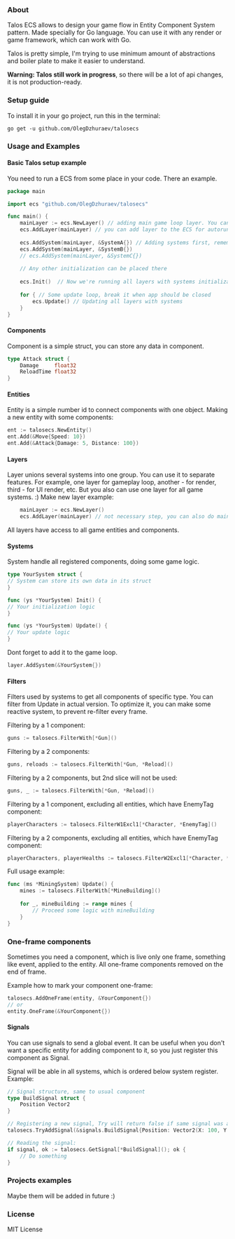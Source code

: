 
### About
Talos ECS allows to design your game flow in Entity Component System pattern. Made specially for Go language. 
You can use it with any render or game framework, which can work with Go.

Talos is pretty simple, I'm trying to use minimum amount of abstractions and boiler plate to make it easier to understand.

**Warning: Talos still work in progress**, so there will be a lot of api changes, it is not production-ready.

### Setup guide
To install it in your go project, run this in the terminal:

```go get -u github.com/OlegDzhuraev/talosecs```

### Usage and Examples

#### Basic Talos setup example
You need to run a ECS from some place in your code. There an example.
```go
package main

import ecs "github.com/OlegDzhuraev/talosecs"

func main() {
    mainLayer := ecs.NewLayer() // adding main game loop layer. You can have several layers, each one can group systems by same feature for example.
    ecs.AddLayer(mainLayer) // you can add layer to the ECS for autorun like this. Or, you can run it directly by Init and Update methods.
	
    ecs.AddSystem(mainLayer, &SystemA{}) // Adding systems first, remember that order is important
    ecs.AddSystem(mainLayer, &SystemB{})
    // ecs.AddSystem(mainLayer, &SystemC{})
  
    // Any other initialization can be placed there
    
    ecs.Init()  // Now we're running all layers with systems initialization
  
    for { // Some update loop, break it when app should be closed
        ecs.Update() // Updating all layers with systems
    }
}
```

#### Components
Component is a simple struct, you can store any data in component.
```go
type Attack struct {
	Damage     float32
	ReloadTime float32
}
```

#### Entities
Entity is a simple number id to connect components with one object. Making a new entity with some components:

```go
ent := talosecs.NewEntity()
ent.Add(&Move{Speed: 10})
ent.Add(&Attack{Damage: 5, Distance: 100})
```
#### Layers
Layer unions several systems into one group. You can use it to separate features. For example, one layer for gameplay loop, another - for render, third - for UI render, etc.
But you also can use one layer for all game systems. :)
Make new layer example:
```go
    mainLayer := ecs.NewLayer() 
    ecs.AddLayer(mainLayer) // not necessary step, you can also do mainLayer.Init() and mainLayer.Update() directly.
```

All layers have access to all game entities and components.

#### Systems
System handle all registered components, doing some game logic.
```go
type YourSystem struct {
// System can store its own data in its struct
}

func (ys *YourSystem) Init() {
// Your initialization logic
}

func (ys *YourSystem) Update() {
// Your update logic
}
```
Dont forget to add it to the game loop.
```go
layer.AddSystem(&YourSystem{})
```

#### Filters
Filters used by systems to get all components of specific type.
You can filter from Update in actual version. To optimize it, you can make some reactive system, to prevent re-filter every frame.

Filtering by a 1 component:
```go
guns := talosecs.FilterWith[*Gun]()
```

Filtering by a 2 components:
```go
guns, reloads := talosecs.FilterWith[*Gun, *Reload]()
```

Filtering by a 2 components, but 2nd slice will not be used:
```go
guns, _ := talosecs.FilterWith[*Gun, *Reload]()
```

Filtering by a 1 component, excluding all entities, which have EnemyTag component:
```go
playerCharacters := talosecs.FilterW1Excl1[*Character, *EnemyTag]()
```

Filtering by a 2 components, excluding all entities, which have EnemyTag component:
```go
playerCharacters, playerHealths := talosecs.FilterW2Excl1[*Character, *Health, *EnemyTag]()
```

Full usage example:
```go
func (ms *MiningSystem) Update() {
	mines := talosecs.FilterWith[*MineBuilding]()
	
	for _, mineBuilding := range mines {
		// Proceed some logic with mineBuilding 
	}
}
```

### One-frame components
Sometimes you need a component, which is live only one frame, something like event, applied to the entity. All one-frame components removed on the end of frame.

Example how to mark your component one-frame:
```go
talosecs.AddOneFrame(entity, &YourComponent{})
// or
entity.OneFrame(&YourComponent{})
```

#### Signals
You can use signals to send a global event. It can be useful when you don't want a specific entity for adding component to it, so you just register this component as Signal.

Signal will be able in all systems, which is ordered below system register.
Example:
```go
// Signal structure, same to usual component
type BuildSignal struct {
	Position Vector2
}

// Registering a new signal, Try will return false if same signal was already registered.
talosecs.TryAddSignal(&signals.BuildSignal{Position: Vector2(X: 100, Y: 200)})

// Reading the signal:
if signal, ok := talosecs.GetSignal[*BuildSignal](); ok {
	// Do something
}
```

### Projects examples
Maybe them will be added in future :)

### License
MIT License

